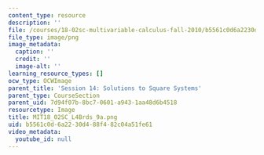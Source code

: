 ```yaml
---
content_type: resource
description: ''
file: /courses/18-02sc-multivariable-calculus-fall-2010/b5561c0d6a2230d488f482c04a51fe61_MIT18_02SC_L4Brds_9a.png
file_type: image/png
image_metadata:
  caption: ''
  credit: ''
  image-alt: ''
learning_resource_types: []
ocw_type: OCWImage
parent_title: 'Session 14: Solutions to Square Systems'
parent_type: CourseSection
parent_uid: 7d94f07b-8bc7-0601-a943-1aa48d6b4518
resourcetype: Image
title: MIT18_02SC_L4Brds_9a.png
uid: b5561c0d-6a22-30d4-88f4-82c04a51fe61
video_metadata:
  youtube_id: null
---
```

